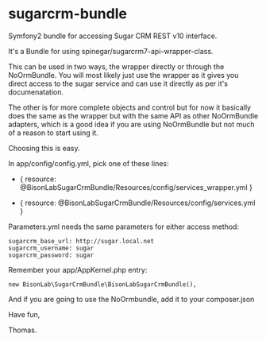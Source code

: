 sugarcrm-bundle
===============

Symfony2 bundle for accessing Sugar CRM REST v10 interface.

It's a Bundle for using spinegar/sugarcrm7-api-wrapper-class.

This can be used in two ways, the wrapper directly or through the NoOrmBundle.
You will most likely just use the wrapper as it gives you direct access to the sugar service and can use it directly as per it's documenatation. 

The other is for more complete objects and control but for now it basically
does the same as the wrapper but with the same API as other NoOrmBundle
adapters, which is a good idea if you are using NoOrmBundle but not much of a
reason to start using it.

Choosing this is easy. 

In app/config/config.yml, pick one of these lines:

   - { resource: @BisonLabSugarCrmBundle/Resources/config/services\_wrapper.yml }

   - { resource: @BisonLabSugarCrmBundle/Resources/config/services.yml }

Parameters.yml needs the same parameters for either access method:

    sugarcrm_base_url: http://sugar.local.net
    sugarcrm_username: sugar
    sugarcrm_password: sugar

Remember your app/AppKernel.php entry:

    new BisonLab\SugarCrmBundle\BisonLabSugarCrmBundle(),

And if you are going to use the NoOrmbundle, add it to your composer.json


Have fun,

Thomas.
